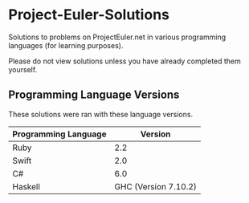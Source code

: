 # Project-Euler-Solutions #

Solutions to problems on ProjectEuler.net in various programming languages (for learning purposes).

Please do not view solutions unless you have already completed them yourself.

## Programming Language Versions ##

These solutions were ran with these language versions.


Programming Language | Version
---------------------|--------
Ruby                 | 2.2
Swift                | 2.0
C#                   | 6.0
Haskell              | GHC (Version 7.10.2)
